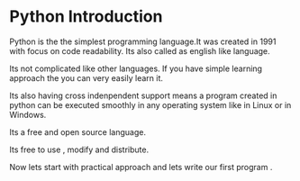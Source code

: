 # Python Introduction
Python is the the simplest programming language.It was created in 1991 with focus on code readability. Its also called as english like language.

Its not complicated like other languages. If you have simple learning approach the you can very easily learn it.

Its also having cross indenpendent support means a program created in python can be executed smoothly in any operating system like in Linux or in Windows.

Its a free and open source language.

Its free to use , modify and distribute.

Now lets start with practical approach and lets write our first program .
